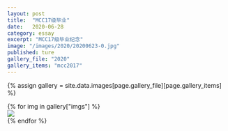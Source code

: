 ```yaml
---
layout: post
title:  "MCC17级毕业"
date:   2020-06-28
category: essay
excerpt: "MCC17级毕业纪念"
image: "/images/2020/20200623-0.jpg"
published: ture
gallery_file: "2020"
gallery_items: "mcc2017"
---
```


{% assign gallery  = site.data.images[page.gallery_file][page.gallery_items] %}
<div class="card-columns">
    {% for img in gallery["imgs"] %}
    <div class="card">
        <img class="card-img-top" src="{{gallery['root']}}{{ gallery["imgs"][img] }}" />
    </div>
    {% endfor %}
</div>


